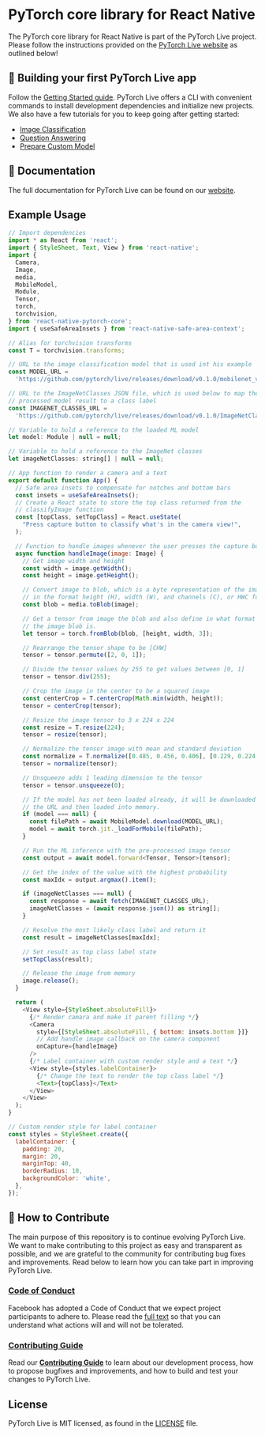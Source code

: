 # PyTorch core library for React Native

The PyTorch core library for React Native is part of the PyTorch Live project. Please follow the instructions provided on the [PyTorch Live website](https://pytorch.org/live) as outlined below!

## 🎉 Building your first PyTorch Live app
Follow the [Getting Started guide](https://pytorch.org/live/docs/tutorials/get-started). PyTorch Live offers a CLI with convenient commands to install development dependencies and initialize new projects. We also have a few tutorials for you to keep going after getting started:

* [Image Classification](https://pytorch.org/live/docs/tutorials/image-classification)
* [Question Answering](https://pytorch.org/live/docs/tutorials/question-answering)
* [Prepare Custom Model](https://pytorch.org/live/docs/tutorials/prepare-custom-model)

## 📖 Documentation

The full documentation for PyTorch Live can be found on our [website](https://pytorch.org/live/).

## Example Usage

```javascript
// Import dependencies
import * as React from 'react';
import { StyleSheet, Text, View } from 'react-native';
import {
  Camera,
  Image,
  media,
  MobileModel,
  Module,
  Tensor,
  torch,
  torchvision,
} from 'react-native-pytorch-core';
import { useSafeAreaInsets } from 'react-native-safe-area-context';

// Alias for torchvision transforms
const T = torchvision.transforms;

// URL to the image classification model that is used int his example
const MODEL_URL =
  'https://github.com/pytorch/live/releases/download/v0.1.0/mobilenet_v3_small.ptl';

// URL to the ImageNetClasses JSON file, which is used below to map the
// processed model result to a class label
const IMAGENET_CLASSES_URL =
  'https://github.com/pytorch/live/releases/download/v0.1.0/ImageNetClasses.json';

// Variable to hold a reference to the loaded ML model
let model: Module | null = null;

// Variable to hold a reference to the ImageNet classes
let imageNetClasses: string[] | null = null;

// App function to render a camera and a text
export default function App() {
  // Safe area insets to compensate for notches and bottom bars
  const insets = useSafeAreaInsets();
  // Create a React state to store the top class returned from the
  // classifyImage function
  const [topClass, setTopClass] = React.useState(
    "Press capture button to classify what's in the camera view!",
  );

  // Function to handle images whenever the user presses the capture button
  async function handleImage(image: Image) {
    // Get image width and height
    const width = image.getWidth();
    const height = image.getHeight();

    // Convert image to blob, which is a byte representation of the image
    // in the format height (H), width (W), and channels (C), or HWC for short
    const blob = media.toBlob(image);

    // Get a tensor from image the blob and also define in what format
    // the image blob is.
    let tensor = torch.fromBlob(blob, [height, width, 3]);

    // Rearrange the tensor shape to be [CHW]
    tensor = tensor.permute([2, 0, 1]);

    // Divide the tensor values by 255 to get values between [0, 1]
    tensor = tensor.div(255);

    // Crop the image in the center to be a squared image
    const centerCrop = T.centerCrop(Math.min(width, height));
    tensor = centerCrop(tensor);

    // Resize the image tensor to 3 x 224 x 224
    const resize = T.resize(224);
    tensor = resize(tensor);

    // Normalize the tensor image with mean and standard deviation
    const normalize = T.normalize([0.485, 0.456, 0.406], [0.229, 0.224, 0.225]);
    tensor = normalize(tensor);

    // Unsqueeze adds 1 leading dimension to the tensor
    tensor = tensor.unsqueeze(0);

    // If the model has not been loaded already, it will be downloaded from
    // the URL and then loaded into memory.
    if (model === null) {
      const filePath = await MobileModel.download(MODEL_URL);
      model = await torch.jit._loadForMobile(filePath);
    }

    // Run the ML inference with the pre-processed image tensor
    const output = await model.forward<Tensor, Tensor>(tensor);

    // Get the index of the value with the highest probability
    const maxIdx = output.argmax().item();

    if (imageNetClasses === null) {
      const response = await fetch(IMAGENET_CLASSES_URL);
      imageNetClasses = (await response.json()) as string[];
    }

    // Resolve the most likely class label and return it
    const result = imageNetClasses[maxIdx];

    // Set result as top class label state
    setTopClass(result);

    // Release the image from memory
    image.release();
  }

  return (
    <View style={StyleSheet.absoluteFill}>
      {/* Render camara and make it parent filling */}
      <Camera
        style={[StyleSheet.absoluteFill, { bottom: insets.bottom }]}
        // Add handle image callback on the camera component
        onCapture={handleImage}
      />
      {/* Label container with custom render style and a text */}
      <View style={styles.labelContainer}>
        {/* Change the text to render the top class label */}
        <Text>{topClass}</Text>
      </View>
    </View>
  );
}

// Custom render style for label container
const styles = StyleSheet.create({
  labelContainer: {
    padding: 20,
    margin: 20,
    marginTop: 40,
    borderRadius: 10,
    backgroundColor: 'white',
  },
});
```

## 👏 How to Contribute
The main purpose of this repository is to continue evolving PyTorch Live. We want to make contributing to this project as easy and transparent as possible, and we are grateful to the community for contributing bug fixes and improvements. Read below to learn how you can take part in improving PyTorch Live.

### [Code of Conduct][code]
Facebook has adopted a Code of Conduct that we expect project participants to adhere to.
Please read the [full text][code] so that you can understand what actions will and will not be tolerated.

[code]: https://code.fb.com/codeofconduct/

### [Contributing Guide][contribute]
Read our [**Contributing Guide**][contribute] to learn about our development process, how to propose bugfixes and improvements, and how to build and test your changes to PyTorch Live.

[contribute]: CONTRIBUTING.md

## License
PyTorch Live is MIT licensed, as found in the [LICENSE][license] file.

[license]: LICENSE.md
